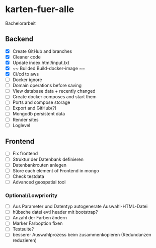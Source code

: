 # karten-fuer-alle
 Bachelorarbeit

## Backend
- [x] Create GitHub and branches
- [x] Cleaner code
- [x] Update index.html/input.txt
- [x] ~~ Builded Build-docker-image ~~
- [x] Ci/cd to aws
- [ ] Docker ignore
- [ ] Domain operations before saving
- [ ] View database data + recently changed
- [ ] Create docker composes and start them
- [ ] Ports and compose storage
- [ ] Export and GitHub(?)
- [ ] Mongodb persistent data
- [ ] Render sites
- [ ] Loglevel

## Frontend
- [ ] Fix frontend
- [ ] Struktur der Datenbank definieren
- [ ] Datenbankrouten anlegen
- [ ] Store each element of Frontend in mongo
- [ ] Check testdata
- [ ] Advanced geospatial tool

### Optional/Lowpriority
- [ ] Aus Parameter und Datentyp autogenerate Auswahl-HTML-Datei
- [ ] hübsche datei evtl header mit bootstrap?
- [ ] Anzahl der Farben ändern
- [ ] Marker Farboption fixen
- [ ] Testsuite?
- [ ] besserer Auswahlprozess beim zusammenkopieren (Redundanzen reduzieren)